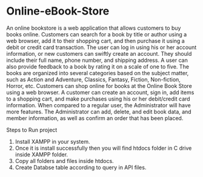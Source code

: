 # Online-eBook-Store

An online bookstore is a web application that allows customers to buy books 
online. Customers can search for a book by title or author using a web browser, 
add it to their shopping cart, and then purchase it using a debit or credit card 
transaction. The user can log in using his or her account information, or new 
customers can swiftly create an account. They should include their full name, 
phone number, and shipping address. A user can also provide feedback to a book 
by rating it on a scale of one to five. The books are organized into several 
categories based on the subject matter, such as Action and Adventure, Classics, 
Fantasy, Fiction, Non-fiction, Horror, etc.
Customers can shop online for books at the Online Book Store using a web 
browser. A customer can create an account, sign in, add items to a shopping cart, 
and make purchases using his or her debit/credit card information. When 
compared to a regular user, the Administrator will have more features. The 
Administrator can add, delete, and edit book data, and member information, as 
well as confirm an order that has been placed.


Steps to Run project 

1. Install XAMPP in your system.
2. Once it is install successfully then you will find htdocs folder in C drive inside XAMPP folder.
3. Copy all folders and files inside htdocs.
4. Create Databse table according to query in API files.
